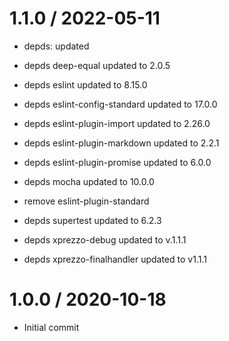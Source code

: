1.1.0 / 2022-05-11
==================

  * depds: updated
  * depds deep-equal updated to 2.0.5
  * depds eslint updated to 8.15.0
  * depds eslint-config-standard updated to 17.0.0
  * depds eslint-plugin-import updated to 2.26.0
  * depds eslint-plugin-markdown updated to 2.2.1
  * depds eslint-plugin-promise updated to 6.0.0
  * depds mocha updated to 10.0.0
  * remove eslint-plugin-standard

  * depds supertest updated to 6.2.3
  * depds xprezzo-debug updated to v.1.1.1
  * depds xprezzo-finalhandler updated to v1.1.1 

1.0.0 / 2020-10-18
==================

  * Initial commit
